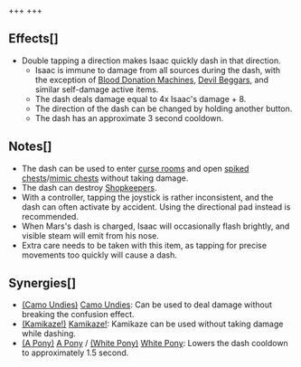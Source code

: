 +++
+++

Effects[]
---------


* Double tapping a direction makes Isaac quickly dash in that direction.
	+ Isaac is immune to damage from all sources during the dash, with the exception of [Blood Donation Machines](/wiki/Machines#Blood_Donation_Machine "Machines"), [Devil Beggars](/wiki/Devil_Beggar "Devil Beggar"), and similar self-damage active items.
	+ The dash deals damage equal to 4x Isaac's damage + 8.
	+ The direction of the dash can be changed by holding another button.
	+ The dash has an approximate 3 second cooldown.


Notes[]
-------


* The dash can be used to enter [curse rooms](/wiki/Curse_room "Curse room") and open [spiked chests](/wiki/Chests#Spiked_Chest "Chests")/[mimic chests](/wiki/Chest#Mimic_Chest "Chest") without taking damage.
* The dash can destroy [Shopkeepers](/wiki/Shopkeeper "Shopkeeper").
* With a controller, tapping the joystick is rather inconsistent, and the dash can often activate by accident. Using the directional pad instead is recommended.
* When Mars's dash is charged, Isaac will occasionally flash brightly, and visible steam will emit from his nose.
* Extra care needs to be taken with this item, as tapping for precise movements too quickly will cause a dash.


Synergies[]
-----------


* [(Camo Undies)](/wiki/Camo_Undies "Camo Undies") [Camo Undies](/wiki/Camo_Undies "Camo Undies"): Can be used to deal damage without breaking the confusion effect.
* [(Kamikaze!)](/wiki/Kamikaze! "Kamikaze!") [Kamikaze!](/wiki/Kamikaze! "Kamikaze!"): Kamikaze can be used without taking damage while dashing.
* [(A Pony)](/wiki/A_Pony "A Pony") [A Pony](/wiki/A_Pony "A Pony") / [(White Pony)](/wiki/White_Pony "White Pony") [White Pony](/wiki/White_Pony "White Pony"): Lowers the dash cooldown to approximately 1.5 second.


